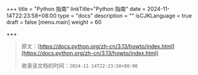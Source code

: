 +++
title = "Python 指南"
linkTitle="Python 指南"
date = 2024-11-14T22:23:58+08:00
type = "docs"
description = ""
isCJKLanguage = true
draft = false
[menu.main]
    weight = 60

+++

> 原文：[https://docs.python.org/zh-cn/3.13/howto/index.html](https://docs.python.org/zh-cn/3.13/howto/index.html)
>
> 收录该文档的时间：`2024-11-14T22:23:58+08:00`

